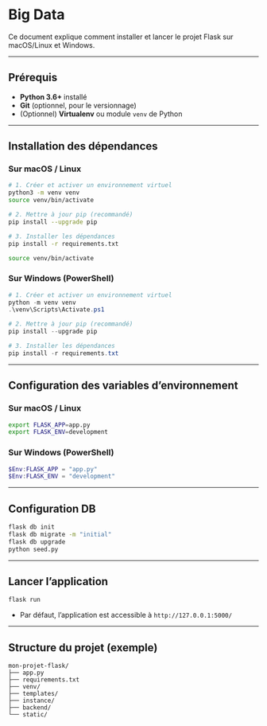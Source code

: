 # Big Data

Ce document explique comment installer et lancer le projet Flask sur macOS/Linux et Windows.

---

## Prérequis

- **Python 3.6+** installé
- **Git** (optionnel, pour le versionnage)
- (Optionnel) **Virtualenv** ou module `venv` de Python

---

## Installation des dépendances

### Sur macOS / Linux

```bash
# 1. Créer et activer un environnement virtuel
python3 -m venv venv
source venv/bin/activate

# 2. Mettre à jour pip (recommandé)
pip install --upgrade pip

# 3. Installer les dépendances
pip install -r requirements.txt

source venv/bin/activate
```




### Sur Windows (PowerShell)

```powershell
# 1. Créer et activer un environnement virtuel
python -m venv venv
.\venv\Scripts\Activate.ps1

# 2. Mettre à jour pip (recommandé)
pip install --upgrade pip

# 3. Installer les dépendances
pip install -r requirements.txt
```

---

## Configuration des variables d’environnement

### Sur macOS / Linux

```bash
export FLASK_APP=app.py
export FLASK_ENV=development
```

### Sur Windows (PowerShell)

```powershell
$Env:FLASK_APP = "app.py"
$Env:FLASK_ENV = "development"
```

---
## Configuration DB

```bash
flask db init
flask db migrate -m "initial"
flask db upgrade
python seed.py
```

---
## Lancer l’application

```bash
flask run
```

- Par défaut, l’application est accessible à `http://127.0.0.1:5000/`
---

## Structure du projet (exemple)

```
mon-projet-flask/
├── app.py
├── requirements.txt
├── venv/
├── templates/
├── instance/
├── backend/
└── static/
```


